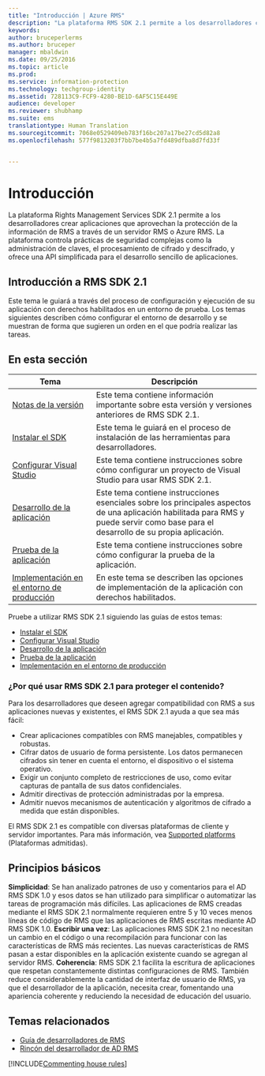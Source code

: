 ```yaml
---
title: "Introducción | Azure RMS"
description: "La plataforma RMS SDK 2.1 permite a los desarrolladores crear aplicaciones que aprovechan la protección de la información de RMS."
keywords: 
author: bruceperlerms
ms.author: bruceper
manager: mbaldwin
ms.date: 09/25/2016
ms.topic: article
ms.prod: 
ms.service: information-protection
ms.technology: techgroup-identity
ms.assetid: 728113C9-FCF9-4280-BE1D-6AF5C15E449E
audience: developer
ms.reviewer: shubhamp
ms.suite: ems
translationtype: Human Translation
ms.sourcegitcommit: 7068e0529409eb783f16bc207a17be27cd5d82a8
ms.openlocfilehash: 577f9813203f7bb7be4b5a7fd489dfba8d7fd33f


---
```

# <a name="getting-started"></a>Introducción

La plataforma Rights Management Services SDK 2.1 permite a los desarrolladores crear aplicaciones que aprovechan la protección de la información de RMS a través de un servidor RMS o Azure RMS. La plataforma controla prácticas de seguridad complejas como la administración de claves, el procesamiento de cifrado y descifrado, y ofrece una API simplificada para el desarrollo sencillo de aplicaciones.

## <a name="get-started-with-rms-sdk-21"></a>Introducción a RMS SDK 2.1

Este tema le guiará a través del proceso de configuración y ejecución de su aplicación con derechos habilitados en un entorno de prueba. Los temas siguientes describen cómo configurar el entorno de desarrollo y se muestran de forma que sugieren un orden en el que podría realizar las tareas.

## <a name="in-this-sections"></a>En esta sección

| Tema | Descripción |
|-------|-------------|
| [Notas de la versión](release-notes-rtm.md) | Este tema contiene información importante sobre esta versión y versiones anteriores de RMS SDK 2.1.|
| [Instalar el SDK](install-the-rms-sdk.md) | Este tema le guiará en el proceso de instalación de las herramientas para desarrolladores.|
| [Configurar Visual Studio](how-to-configure-a-visual-studio-project-to-use-the-ad-rms-sdk-2-0.md) | Este tema contiene instrucciones sobre cómo configurar un proyecto de Visual Studio para usar RMS SDK 2.1.|
| [Desarrollo de la aplicación](developing-your-application.md) | Este tema contiene instrucciones esenciales sobre los principales aspectos de una aplicación habilitada para RMS y puede servir como base para el desarrollo de su propia aplicación.|
| [Prueba de la aplicación](how-to-set-up-your-test-environment.md) |Este tema contiene instrucciones sobre cómo configurar la prueba de la aplicación.|
| [Implementación en el entorno de producción](deploying-your-application.md) |En este tema se describen las opciones de implementación de la aplicación con derechos habilitados.|


Pruebe a utilizar RMS SDK 2.1 siguiendo las guías de estos temas:

- [Instalar el SDK](install-the-rms-sdk.md)
- [Configurar Visual Studio](how-to-configure-a-visual-studio-project-to-use-the-ad-rms-sdk-2-0.md)
- [Desarrollo de la aplicación](developing-your-application.md)
- [Prueba de la aplicación](how-to-set-up-your-test-environment.md)
- [Implementación en el entorno de producción](deploying-your-application.md)

### <a name="why-use-rms-sdk-21-for-protecting-your-content"></a>¿Por qué usar RMS SDK 2.1 para proteger el contenido?

Para los desarrolladores que deseen agregar compatibilidad con RMS a sus aplicaciones nuevas y existentes, el RMS SDK 2.1 ayuda a que sea más fácil:

-   Crear aplicaciones compatibles con RMS manejables, compatibles y robustas.
-   Cifrar datos de usuario de forma persistente. Los datos permanecen cifrados sin tener en cuenta el entorno, el dispositivo o el sistema operativo.
-   Exigir un conjunto completo de restricciones de uso, como evitar capturas de pantalla de sus datos confidenciales.
-   Admitir directivas de protección administradas por la empresa.
-   Admitir nuevos mecanismos de autenticación y algoritmos de cifrado a medida que están disponibles.

El RMS SDK 2.1 es compatible con diversas plataformas de cliente y servidor importantes. Para más información, vea [Supported platforms](supported-platforms.md) (Plataformas admitidas).

## <a name="core-principles"></a>Principios básicos

**Simplicidad**: Se han analizado patrones de uso y comentarios para el AD RMS SDK 1.0 y esos datos se han utilizado para simplificar o automatizar las tareas de programación más difíciles. Las aplicaciones de RMS creadas mediante el RMS SDK 2.1 normalmente requieren entre 5 y 10 veces menos líneas de código de RMS que las aplicaciones de RMS escritas mediante AD RMS SDK 1.0.
**Escribir una vez**: Las aplicaciones RMS SDK 2.1 no necesitan un cambio en el código o una recompilación para funcionar con las características de RMS más recientes. Las nuevas características de RMS pasan a estar disponibles en la aplicación existente cuando se agregan al servidor RMS.
**Coherencia**: RMS SDK 2.1 facilita la escritura de aplicaciones que respetan constantemente distintas configuraciones de RMS. También reduce considerablemente la cantidad de interfaz de usuario de RMS, ya que el desarrollador de la aplicación, necesita crear, fomentando una apariencia coherente y reduciendo la necesidad de educación del usuario.

## <a name="related-topics"></a>Temas relacionados

* [Guía de desarrolladores de RMS](developers-guide.md)
* [Rincón del desarrollador de AD RMS](http://blogs.msdn.com/b/rms/)

[!INCLUDE[Commenting house rules](../includes/houserules.md)]


<!--HONumber=Jan17_HO1-->


